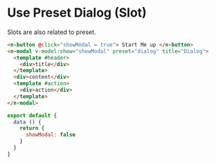 # Use Preset Dialog (Slot)

Slots are also related to preset.

```html
<n-button @click="showModal = true"> Start Me up </n-button>
<n-modal v-model:show="showModal" preset="dialog" title="Dialog">
  <template #header>
    <div>title</div>
  </template>
  <div>content</div>
  <template #action>
    <div>action</div>
  </template>
</n-modal>
```

```js
export default {
  data () {
    return {
      showModal: false
    }
  }
}
```

